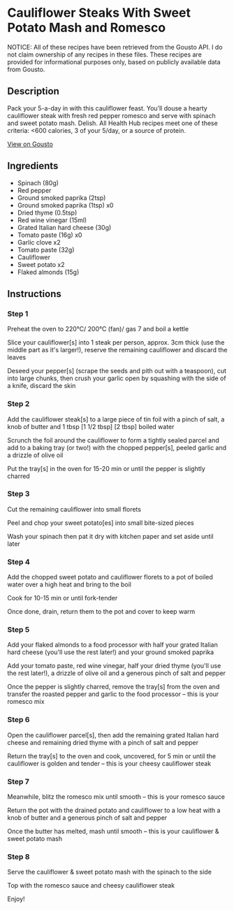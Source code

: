 # Cauliflower Steaks With Sweet Potato Mash and Romesco

NOTICE: All of these recipes have been retrieved from the Gousto API. I do not claim ownership of any recipes in these files. These recipes are provided for informational purposes only, based on publicly available data from Gousto.

## Description

Pack your 5-a-day in with this cauliflower feast. You’ll douse a hearty cauliflower steak with fresh red pepper romesco and serve with spinach and sweet potato mash. Delish. All Health Hub recipes meet one of these criteria: <600 calories, 3 of your 5/day, or a source of protein.

[View on Gousto](https://www.gousto.co.uk/recipes/cookbook/cheesy-cauliflower-steaks-with-sweet-potato-mash-and-romesco)

## Ingredients

- Spinach (80g)
- Red pepper
- Ground smoked paprika (2tsp)
- Ground smoked paprika (1tsp) x0
- Dried thyme (0.5tsp)
- Red wine vinegar (15ml)
- Grated Italian hard cheese (30g)
- Tomato paste (16g) x0
- Garlic clove x2
- Tomato paste (32g)
- Cauliflower
- Sweet potato x2
- Flaked almonds (15g)

## Instructions


### Step 1

Preheat the oven to 220°C/ 200°C (fan)/ gas 7 and boil a kettle

Slice your cauliflower[s] into 1 steak per person, approx. 3cm thick (use the middle part as it's larger!), reserve the remaining cauliflower and discard the leaves

Deseed your pepper[s] (scrape the seeds and pith out with a teaspoon), cut into large chunks, then crush your garlic open by squashing with the side of a knife, discard the skin


### Step 2

Add the cauliflower steak[s] to a large piece of tin foil with a pinch of salt, a knob of butter and 1 tbsp<span class="text-purple"> <span class="text-danger">[1 1/2 tbsp]</span> [2 tbsp] </span>boiled water

Scrunch the foil around the cauliflower to form a tightly sealed parcel and add to a baking tray (or two!) with the chopped pepper[s], peeled garlic and a drizzle of olive oil

Put the tray[s] in the oven for 15-20 min or until the pepper is slightly charred


### Step 3

Cut the remaining cauliflower into small florets

Peel and chop your sweet potato[es] into small bite-sized pieces

Wash your spinach then pat it dry with kitchen paper and set aside until later


### Step 4

Add the chopped sweet potato and cauliflower florets to a pot of boiled water over a high heat and bring to the boil

Cook for 10-15 min or until fork-tender

Once done, drain, return them to the pot and cover to keep warm


### Step 5

Add your flaked almonds to a food processor with half your grated Italian hard cheese (you'll use the rest later!) and your ground smoked paprika

Add your tomato paste, red wine vinegar, half your dried thyme (you'll use the rest later!), a drizzle of olive oil and a generous pinch of salt and pepper

Once the pepper is slightly charred, remove the tray[s] from the oven and transfer the roasted pepper and garlic to the food processor – this is your romesco mix


### Step 6

Open the cauliflower parcel[s], then add the remaining grated Italian hard cheese and remaining dried thyme with a pinch of salt and pepper

Return the tray[s] to the oven and cook, uncovered, for 5 min or until the cauliflower is golden and tender – this is your cheesy cauliflower steak


### Step 7

Meanwhile, blitz the romesco mix until smooth – this is your romesco sauce

Return the pot with the drained potato and cauliflower to a low heat with a knob of butter and a generous pinch of salt and pepper

Once the butter has melted, mash until smooth – this is your cauliflower & sweet potato mash

### Step 8

Serve the cauliflower & sweet potato mash with the spinach to the side

Top with the romesco sauce and cheesy cauliflower steak

Enjoy!

